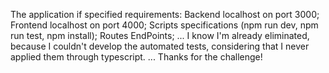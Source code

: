 
The application if specified requirements:
Backend localhost on port 3000;
Frontend localhost on port 4000;
Scripts specifications (npm run dev, npm run test, npm install);
Routes EndPoints;
...
I know I'm already eliminated, because I couldn't develop the automated tests, considering that I never applied them through typescript.
...
Thanks for the challenge!